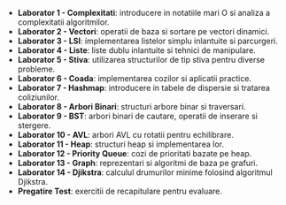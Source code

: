 - **Laborator 1 - Complexitati**: introducere in notatiile mari O si analiza a complexitatii algoritmilor.
- **Laborator 2 - Vectori**: operatii de baza si sortare pe vectori dinamici.
- **Laborator 3 - LSI**: implementarea listelor simplu inlantuite si parcurgeri.
- **Laborator 4 - Liste**: liste dublu inlantuite si tehnici de manipulare.
- **Laborator 5 - Stiva**: utilizarea structurilor de tip stiva pentru diverse probleme.
- **Laborator 6 - Coada**: implementarea cozilor si aplicatii practice.
- **Laborator 7 - Hashmap**: introducere in tabele de dispersie si tratarea coliziunilor.
- **Laborator 8 - Arbori Binari**: structuri arbore binar si traversari.
- **Laborator 9 - BST**: arbori binari de cautare, operatii de inserare si stergere.
- **Laborator 10 - AVL**: arbori AVL cu rotatii pentru echilibrare.
- **Laborator 11 - Heap**: structuri heap si implementarea lor.
- **Laborator 12 - Priority Queue**: cozi de prioritati bazate pe heap.
- **Laborator 13 - Graph**: reprezentari si algoritmi de baza pe grafuri.
- **Laborator 14 - Djikstra**: calculul drumurilor minime folosind algoritmul Djikstra.
- **Pregatire Test**: exercitii de recapitulare pentru evaluare.
